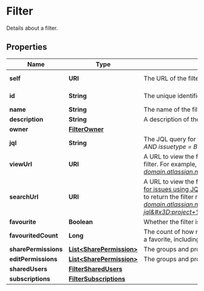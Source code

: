 

# Filter

Details about a filter.

## Properties

| Name | Type | Description | Notes |
|------------ | ------------- | ------------- | -------------|
|**self** | **URI** | The URL of the filter. |  [optional] [readonly] |
|**id** | **String** | The unique identifier for the filter. |  [optional] [readonly] |
|**name** | **String** | The name of the filter. Must be unique. |  |
|**description** | **String** | A description of the filter. |  [optional] |
|**owner** | [**FilterOwner**](FilterOwner.md) |  |  [optional] |
|**jql** | **String** | The JQL query for the filter. For example, *project &#x3D; SSP AND issuetype &#x3D; Bug*. |  [optional] |
|**viewUrl** | **URI** | A URL to view the filter results in Jira, using the ID of the filter. For example, *https://your-domain.atlassian.net/issues/?filter&#x3D;10100*. |  [optional] [readonly] |
|**searchUrl** | **URI** | A URL to view the filter results in Jira, using the [Search for issues using JQL](#api-rest-api-3-filter-search-get) operation with the filter&#39;s JQL string to return the filter results. For example, *https://your-domain.atlassian.net/rest/api/3/search?jql&#x3D;project+%3D+SSP+AND+issuetype+%3D+Bug*. |  [optional] [readonly] |
|**favourite** | **Boolean** | Whether the filter is selected as a favorite. |  [optional] |
|**favouritedCount** | **Long** | The count of how many users have selected this filter as a favorite, including the filter owner. |  [optional] [readonly] |
|**sharePermissions** | [**List&lt;SharePermission&gt;**](SharePermission.md) | The groups and projects that the filter is shared with. |  [optional] |
|**editPermissions** | [**List&lt;SharePermission&gt;**](SharePermission.md) | The groups and projects that can edit the filter. |  [optional] |
|**sharedUsers** | [**FilterSharedUsers**](FilterSharedUsers.md) |  |  [optional] |
|**subscriptions** | [**FilterSubscriptions**](FilterSubscriptions.md) |  |  [optional] |



